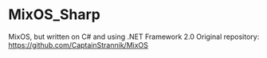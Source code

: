 # MixOS_Sharp
MixOS, but written on C# and using .NET Framework 2.0
Original repository: https://github.com/CaptainStrannik/MixOS
